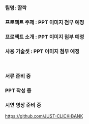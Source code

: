 ### 팀명: 딸깍
### 프로젝트 주제 : PPT 이미지 첨부 예정
### 프로젝트 소개 : PPT 이미지 첨부 예정
### 사용 기술셋 : PPT 이미지 첨부 예정

</br>

### 서류 준비 중
### PPT 작성 중
### 시연 영상 준비 중

https://github.com/JUST-CLICK-BANK
